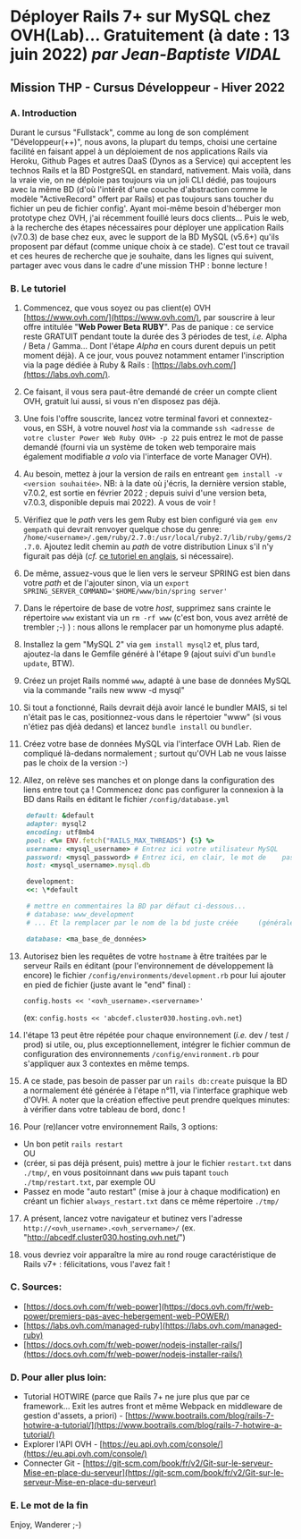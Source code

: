 # Déployer Rails 7+ sur MySQL chez OVH(Lab)... Gratuitement (à date : 13 juin 2022) _par Jean-Baptiste VIDAL_

## Mission THP - Cursus Développeur - Hiver 2022

### A. Introduction

Durant le cursus "Fullstack", comme au long de son complément "Développeur(++)", nous avons, la plupart du temps, choisi une certaine facilité en faisant appel à un déploiement de nos applications Rails via Heroku, Github Pages et autres DaaS (Dynos as a Service) qui acceptent les technos Rails et la BD PostgreSQL en standard, nativement. Mais voilà, dans la vraie vie, on ne déploie pas toujours via un joli CLI dédié, pas toujours avec la même BD (d'où l'intérêt d'une couche d'abstraction comme le modèle "ActiveRecord" offert par Rails) et pas toujours sans toucher du fichier un peu de fichier config'.
Ayant moi-même besoin d'héberger mon prototype chez OVH, j'ai récemment fouillé leurs docs clients... Puis le web, à la recherche des étapes nécessaires pour déployer une application Rails (v7.0.3) de base chez eux, avec le support de la BD MySQL (v5.6+) qu'ils proposent par défaut (comme unique choix à ce stade).
C'est tout ce travail et ces heures de recherche que je souhaite, dans les lignes qui suivent, partager avec vous dans le cadre d'une mission THP : bonne lecture !

### B. Le tutoriel

1. Commencez, que vous soyez ou pas client(e) OVH [https://www.ovh.com/](https://www.ovh.com/), par souscrire à leur offre intitulée "**Web Power Beta RUBY**". Pas de panique : ce service reste GRATUIT pendant toute la durée des 3 périodes de test, _i.e._ Alpha / Beta / Gamma... Dont l'étape _Alpha_ en cours durent depuis un petit moment déjà). A ce jour, vous pouvez notamment entamer l'inscription via la page dédiée à Ruby & Rails : [https://labs.ovh.com/](https://labs.ovh.com/).

2. Ce faisant, il vous sera paut-être demandé de créer un compte client OVH, gratuit lui aussi, si vous n'en disposez pas déjà.

3. Une fois l'offre souscrite, lancez votre terminal favori et connextez-vous, en SSH, à votre nouvel _host_ via la commande `ssh <adresse de votre cluster Power Web Ruby OVH> -p 22` puis entrez le mot de passe demandé (fourni via un système de token web temporaire mais également modifiable _a volo_ via l'interface de vorte Manager OVH).

4. Au besoin, mettez à jour la version de rails en entreant `gem install -v <version souhaitée>`. NB: à la date où j'écris, la dernière version stable, v7.0.2, est sortie en février 2022 ; depuis suivi d'une version beta, v7.0.3, disponible depuis mai 2022). A vous de voir !

5. Vérifiez que le _path_ vers les gem Ruby est bien configuré via `gem env gempath` qui devrait renvoyer quelque chose du genre: `/home/<username>/.gem/ruby/2.7.0:/usr/local/ruby2.7/lib/ruby/gems/2.7.0`. Ajoutez ledit chemin au _path_ de votre distribution Linux s'il n'y figurait pas déjà (_cf._ [ce tutoriel en anglais](https://linuxize.com/post/how-to-add-directory-to-path-in-linux/), si nécessaire).

6. De même, assuez-vous que le lien vers le serveur SPRING est bien dans votre _path_ et de l'ajouter sinon, via un `export SPRING_SERVER_COMMAND='$HOME/www/bin/spring server'`

7. Dans le répertoire de base de votre _host_, supprimez sans crainte le répertoire `www` existant via un `rm -rf www` (c'est bon, vous avez arrêté de trembler ;-) ) : nous allons le remplacer par un homonyme plus adapté.

8. Installez la gem "MySQL 2" via `gem install mysql2` et, plus tard, ajoutez-la dans le Gemfile généré à l'étape 9 (ajout suivi d'un `bundle update`, BTW).

9. Créez un projet Rails nommé `www`, adapté à une base de données MySQL via la commande "rails new www -d mysql"

10. Si tout a fonctionné, Rails devrait déjà avoir lancé le bundler MAIS, si tel n'était pas le cas, positionnez-vous dans le répertoier "www" (si vous n'étiez pas djéà dedans) et lancez `bundle install` ou `bundler`.

11. Créez votre base de données MySQL via l'interface OVH Lab. Rien de compliqué là-dedans normalement ; surtout qu'OVH Lab ne vous laisse pas le choix de la version :-)

12. Allez, on relève ses manches et on plonge dans la configuration des liens entre tout ça ! Commencez donc pas configurer la connexion à la BD dans Rails en éditant le fichier `/config/database.yml`

```ruby
    default: &default
    adapter: mysql2
    encoding: utf8mb4
    pool: <%= ENV.fetch("RAILS_MAX_THREADS") {5} %>
    username: <mysql_username> # Entrez ici votre utilisateur MySQL     (pas votre utilisateur OVH, s'il sont différents)
    password: <mysql_password> # Entrez ici, en clair, le mot de    passe MySQL (pas celui pour vous connecter à votre compte   client OVH)
    host: <mysql_username>.mysql.db

    development:
    <<: \*default

    # mettre en commentaires la BD par défaut ci-dessous...
    # database: www_development
    # ... Et la remplacer par le nom de la bd juste créée     (généralement identique au <username>)

    database: <ma_base_de_données>
```

13. Autorisez bien les requêtes de votre `hostname` à être traitées par le serveur Rails en éditant (pour l'environnement de développement là encore) le fichier `/config/environments/development.rb` pour lui ajouter en pied de fichier (juste avant le "end" final) :

    `config.hosts << '<ovh_username>.<servername>'`

    (ex: `config.hosts << 'abcdef.cluster030.hosting.ovh.net`)

14. l'étape 13 peut être répétée pour chaque environnement (_i.e._ dev / test / prod) si utile, ou, plus exceptionnellement, intégrer le fichier commun de configuration des environnements `/config/environment.rb` pour s'appliquer aux 3 contextes en même temps.

15. A ce stade, pas besoin de passer par un `rails db:create` puisque la BD a normalement été générée à l'étape n°11, via l'interface graphique web d'OVH. A noter que la création effective peut prendre quelques minutes: à vérifier dans votre tableau de bord, donc !

16. Pour (re)lancer votre environnement Rails, 3 options:

- Un bon petit `rails restart`  
  OU
- (créer, si pas déjà présent, puis) mettre à jour le fichier `restart.txt` dans `./tmp/`, en vous positoinnant dans `www` puis tapant `touch ./tmp/restart.txt`, par exemple
  OU
- Passez en mode "auto restart" (mise à jour à chaque modification) en créant un fichier `always_restart.txt` dans ce même répertoire `./tmp/`

17. A présent, lancez votre navigateur et butinez vers l'adresse `http://<ovh_username>.<ovh_servername>/` (ex. "http://abcedf.cluster030.hosting.ovh.net/")

18. vous devriez voir apparaître la mire au rond rouge caractéristique de Rails v7+ : félicitations, vous l'avez fait !

### C. Sources:

- [https://docs.ovh.com/fr/web-power](https://docs.ovh.com/fr/web-power/premiers-pas-avec-hebergement-web-POWER/)
- [https://labs.ovh.com/managed-ruby](https://labs.ovh.com/managed-ruby)
- [https://docs.ovh.com/fr/web-power/nodejs-installer-rails/](https://docs.ovh.com/fr/web-power/nodejs-installer-rails/)

### D. Pour aller plus loin:

- Tutorial HOTWIRE (parce que Rails 7+ ne jure plus que par ce framework... Exit les autres front et même Webpack en middleware de gestion d'assets, a priori) - [https://www.bootrails.com/blog/rails-7-hotwire-a-tutorial/](https://www.bootrails.com/blog/rails-7-hotwire-a-tutorial/)
- Explorer l'API OVH - [https://eu.api.ovh.com/console/](https://eu.api.ovh.com/console/)
- Connecter Git - [https://git-scm.com/book/fr/v2/Git-sur-le-serveur-Mise-en-place-du-serveur](https://git-scm.com/book/fr/v2/Git-sur-le-serveur-Mise-en-place-du-serveur)

### E. Le mot de la fin

Enjoy, Wanderer ;-)
